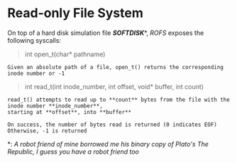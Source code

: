 # Read-only File System
On top of a hard disk simulation file ***SOFTDISK****, *ROFS* exposes the following syscalls:
> int open_t(char* pathname)

    Given an absolute path of a file, open_t() returns the corresponding inode number or -1

> int read_t(int inode_number, int offset, void* buffer, int count)

    read_t() attempts to read up to **count** bytes from the file with the inode number **inode_number**,
    starting at **offset**, into **buffer**

    On success, the number of bytes read is returned (0 indicates EOF)
    Otherwise, -1 is returned
*: *A robot friend of mine borrowed me his binary copy of Plato's The Republic, I guess you have a robot friend too*
